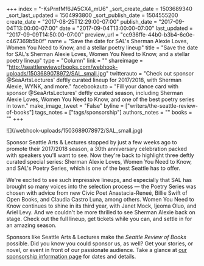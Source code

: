 +++
index = "-KsPrnfMf6JA5CX4_mU6"
_sort_create_date = 1503689340
_sort_last_updated = 1504993800
_sort_publish_date = 1504555200
create_date = "2017-08-25T12:29:00-07:00"
publish_date = "2017-09-04T13:00:00-07:00"
date = "2017-09-04T13:00:00-07:00"
last_updated = "2017-09-09T14:50:00-07:00"
preview_url = "cc936ffe-44b0-b3b4-6c0e-c467369b5b0f"
name = "Save the date for SAL's Sherman Alexie Loves, Women You Need to Know, and a stellar poetry lineup"
title = "Save the date for SAL's Sherman Alexie Loves, Women You Need to Know, and a stellar poetry lineup"
type = "Column"
link = ""
shareimage = "http://seattlereviewofbooks.com/webhook-uploads/1503689078972/SAL_small.jpg"
twitterauto = "Check out sponsor @SeaArtsLectures' deftly curated lineup for 2017/2018, with Sherman Alexie, WYNK, and more."
facebookauto = "Fill your dance card with sponsor @SeaArtsLectures' deftly curated season, including Sherman Alexie Loves, Women You Need to Know, and one of the best poetry series in town."
make_image_tweet = "False"
byline = ["writers/the-seattle-review-of-books"]
tags_notes = ["tags/sponsorship"]
authors_notes = ""
books = ""
+++
<p class="image-left">![](/webhook-uploads/1503689078972/SAL_small.jpg)</p>

<p class="noindent">
Sponsor Seattle Arts & Lectures stopped by just a few weeks ago to promote their 2017/2018 season, a 30th anniversary celebration packed with speakers you'll want to see. Now they're back to highlight three deftly curated special series: Sherman Alexie Loves, Women You Need to Know, and SAL's Poetry Series, which is one of the best Seattle has to offer.</p>

We're excited to see such impressive lineups, and especially that SAL has brought so many voices into the selection process — the Poetry Series was chosen with advice from new Civic Poet Anastacia-Reneé, Billie Swift of Open Books, and Claudia Castro Luna, among others. Women You Need to Know continues to shine in its third year, with Janet Mock, Ijeoma Oluo, and Ariel Levy. And we couldn't be more thrilled to see Sherman Alexie back on stage. Check out the full lineup, get tickets while you can, and settle in for an amazing season.

Sponsors like Seattle Arts & Lectures make the _Seattle Review of Books_ possible. Did you know you could sponsor us, as well? Get your stories, or novel, or event in front of our passionate audience. Take a glance at [our sponsorship information page](http://seattlereviewofbooks.com/sponsor/) for dates and details.